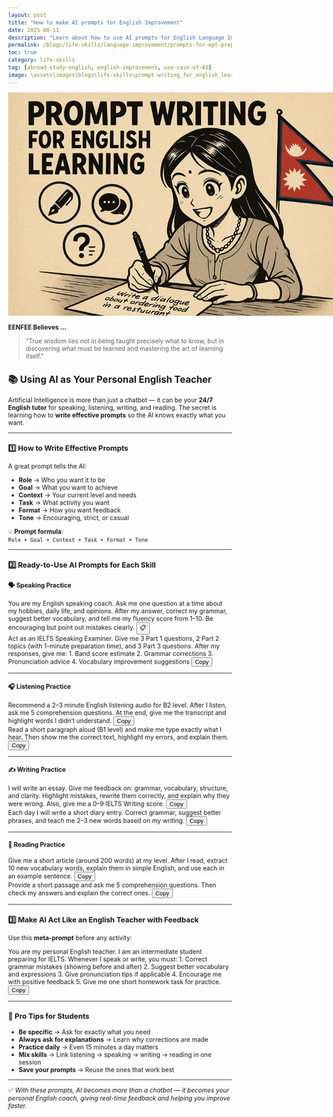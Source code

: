```yaml
---
layout: post
title: "How to make AI prompts for English Improvement"
date: 2025-08-11
description: "Learn about how to use AI prompts for English Language Improvement"
permalink: /blogs/life-skills/language-improvement/prompts-for-ept-preparation/
toc: true
category: life-skills
tag: [abroad-study-english, english-improvement, use-case-of-AI]
image: \assets\images\blogs\life-skills\prompt-writing_for_english_learning.png
---
```

<p align="center">
  <img src="\assets\images\blogs\life-skills\prompt-writing_for_english_learning.png" alt="Prompt for english with AI" style="max-width:150%;">
</p>

**EENFEE Believes ...**

> "True wisdom lies not in being taught precisely what to know, but in discovering what must be learned and mastering the art of learning itself."

## 📚 Using AI as Your Personal English Teacher

Artificial Intelligence is more than just a chatbot — it can be your **24/7 English tutor** for speaking, listening, writing, and reading. The secret is learning how to **write effective prompts** so the AI knows exactly what you want.

---

### 1️⃣ How to Write Effective Prompts

A great prompt tells the AI:
- **Role** → Who you want it to be  
- **Goal** → What you want to achieve  
- **Context** → Your current level and needs  
- **Task** → What activity you want  
- **Format** → How you want feedback  
- **Tone** → Encouraging, strict, or casual

💡 **Prompt formula**:  
`Role + Goal + Context + Task + Format + Tone`

---

### 2️⃣ Ready-to-Use AI Prompts for Each Skill

#### 🗣 Speaking Practice

<div class="prompt-box" id="prompt-text">
  You are my English speaking coach. Ask me one question at a time about my hobbies, daily life, and opinions. After my answer, correct my grammar, suggest better vocabulary, and tell me my fluency score from 1–10. Be encouraging but point out mistakes clearly.
  <button class="copy-btn" data-copy-target="#prompt-text">📋</button>
</div>

<div class="prompt-box" id="prompt-text">
  Act as an IELTS Speaking Examiner. Give me 3 Part 1 questions, 2 Part 2 topics (with 1-minute preparation time), and 3 Part 3 questions. After my responses, give me:
1. Band score estimate
2. Grammar corrections
3. Pronunciation advice
4. Vocabulary improvement suggestions
  <button class="copy-btn" data-copy-target="#prompt-text">Copy</button>
</div>

---

#### 🎧 Listening Practice

<div class="prompt-box" id="prompt-text">
  Recommend a 2–3 minute English listening audio for B2 level. After I listen, ask me 5 comprehension questions. At the end, give me the transcript and highlight words I didn’t understand.
  <button class="copy-btn" data-copy-target="#prompt-text">Copy</button>
</div>

<div class="prompt-box" id="prompt-text">
  Read a short paragraph aloud (B1 level) and make me type exactly what I hear. Then show me the correct text, highlight my errors, and explain them.
  <button class="copy-btn" data-copy-target="#prompt-text">Copy</button>
</div>

---

#### ✍ Writing Practice

<div class="prompt-box" id="prompt-text">
  I will write an essay. Give me feedback on: grammar, vocabulary, structure, and clarity. Highlight mistakes, rewrite them correctly, and explain why they were wrong. Also, give me a 0–9 IELTS Writing score.
  <button class="copy-btn" data-copy-target="#prompt-text">Copy</button>
</div>

<div class="prompt-box" id="prompt-text">
  Each day I will write a short diary entry. Correct grammar, suggest better phrases, and teach me 2–3 new words based on my writing.
  <button class="copy-btn" data-copy-target="#prompt-text">Copy</button>
</div>

---

#### 📖 Reading Practice

<div class="prompt-box" id="prompt-text">
  Give me a short article (around 200 words) at my level. After I read, extract 10 new vocabulary words, explain them in simple English, and use each in an example sentence.
  <button class="copy-btn" data-copy-target="#prompt-text">Copy</button>
</div>

<div class="prompt-box" id="prompt-text">
  Provide a short passage and ask me 5 comprehension questions. Then check my answers and explain the correct ones.
  <button class="copy-btn" data-copy-target="#prompt-text">Copy</button>
</div>

---

### 3️⃣ Make AI Act Like an English Teacher with Feedback

Use this **meta-prompt** before any activity:

<div class="prompt-box" id="prompt-text">
You are my personal English teacher. I am an intermediate student preparing for IELTS. Whenever I speak or write, you must:
1. Correct grammar mistakes (showing before and after)
2. Suggest better vocabulary and expressions
3. Give pronunciation tips if applicable
4. Encourage me with positive feedback
5. Give me one short homework task for practice.
  <button class="copy-btn" data-copy-target="#prompt-text">Copy</button>
</div>

---

### 🔹 Pro Tips for Students
- **Be specific** → Ask for exactly what you need  
- **Always ask for explanations** → Learn why corrections are made  
- **Practice daily** → Even 15 minutes a day matters  
- **Mix skills** → Link listening → speaking → writing → reading in one session  
- **Save your prompts** → Reuse the ones that work best

---

✅ *With these prompts, AI becomes more than a chatbot — it becomes your personal English coach, giving real-time feedback and helping you improve faster.*


